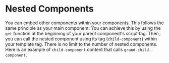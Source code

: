 # Nested Components

You can embed other components within your components. This follows the same principle as your main component. You can achieve this by using the `get` function at the beginning of your parent component's script tag. Then, you can call the nested component using its tag (`child-component`) within your template tag. There is no limit to the number of nested components. Here is an example of `child-component` content that calls `grand-child-component`.

<repl-component id="n7ns3fu6ogtptf2" download="true"></repl-component>

